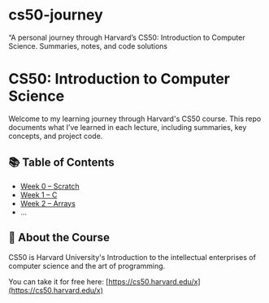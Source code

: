 # cs50-journey
“A personal journey through Harvard’s CS50: Introduction to Computer Science. Summaries, notes, and code solutions




# CS50: Introduction to Computer Science

Welcome to my learning journey through Harvard's CS50 course. This repo documents what I’ve learned in each lecture, including summaries, key concepts, and project code.

## 📚 Table of Contents

- [Week 0 – Scratch](./lecture0/Summary.md)
- [Week 1 – C](./lecture01/Summary.md)
- [Week 2 – Arrays](./lecture02/Summary.md)
- ...

## 📌 About the Course

CS50 is Harvard University's Introduction to the intellectual enterprises of computer science and the art of programming.

You can take it for free here: [https://cs50.harvard.edu/x](https://cs50.harvard.edu/x)
